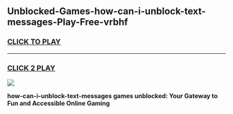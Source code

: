 
## Unblocked-Games-how-can-i-unblock-text-messages-Play-Free-vrbhf
<h3>
<a href="https://premium76.site?title=how-can-i-unblock-text-messages&ref=18A1">CLICK TO PLAY</a></h3>
<hr>

<h3>
<a href="https://premium76.site?title=how-can-i-unblock-text-messages&ref=18A1">CLICK 2 PLAY</a>
  
</h3>

<a href="https://premium76.site?title=how-can-i-unblock-text-messages&ref=18A1"><img src="https://clearcache.store/games.png"></a>


**how-can-i-unblock-text-messages games unblocked: Your Gateway to Fun and Accessible Online Gaming**
